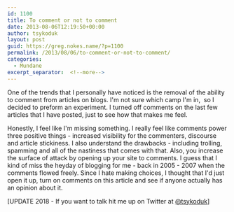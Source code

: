 ```yaml
---
id: 1100
title: To comment or not to comment
date: 2013-08-06T12:19:50+00:00
author: tsykoduk
layout: post
guid: https://greg.nokes.name/?p=1100
permalink: /2013/08/06/to-comment-or-not-to-comment/
categories:
  - Mundane
excerpt_separator:  <!--more-->
---
```

One of the trends that I personally have noticed is the removal of the ability to comment from articles on blogs. I'm not sure which camp I'm in,  so I decided to preform an experiment. I turned off comments on the last few articles that I have posted, just to see how that makes me feel.

<!--more-->


Honestly, I feel like I'm missing something. I really feel like comments power three positive things - increased visibility for the commenters, discourse and article stickiness. I also understand the drawbacks - including trolling, spamming and all of the nastiness that comes with that. Also, you increase the surface of attack by opening up your site to comments.
I guess that I kind of miss the heyday of blogging for me - back in 2005 - 2007 when the comments flowed freely.
Since I hate making choices, I thought that I'd just open it up, turn on comments on this article and see if anyone actually has an opinion about it.

[UPDATE 2018 - If you want to talk hit me up on Twitter at <a href="https://twitter.com/tsykoduk">@tsykoduk</a>]